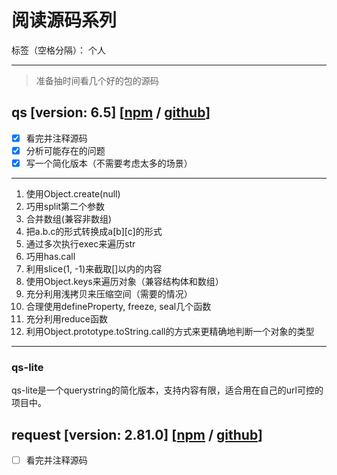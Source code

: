 # 阅读源码系列

标签（空格分隔）： 个人

---



> 准备抽时间看几个好的包的源码

## qs [version: 6.5] [[npm][1] / [github][2]]
 - [x] 看完并注释源码
 - [x] 分析可能存在的问题
 - [x] 写一个简化版本（不需要考虑太多的场景）
***
1. 使用Object.create(null)
2. 巧用split第二个参数
3. 合并数组(兼容非数组)
4. 把a.b.c的形式转换成a[b][c]的形式
5. 通过多次执行exec来遍历str
6. 巧用has.call
7. 利用slice(1, -1)来截取[]以内的内容
8. 使用Object.keys来遍历对象（兼容结构体和数组）
9. 充分利用浅拷贝来压缩空间（需要的情况）
10. 合理使用defineProperty, freeze, seal几个函数
11. 充分利用reduce函数
12. 利用Object.prototype.toString.call的方式来更精确地判断一个对象的类型
***

### qs-lite
qs-lite是一个querystring的简化版本，支持内容有限，适合用在自己的url可控的项目中。



## request [version: 2.81.0] [[npm][3] / [github][4]]
 - [ ] 看完并注释源码

  [1]: https://www.npmjs.com/package/qs
  [2]: https://github.com/ljharb/qs.git
  [3]: https://www.npmjs.com/package/request
  [4]: https://github.com/request/request/tree/master/lib